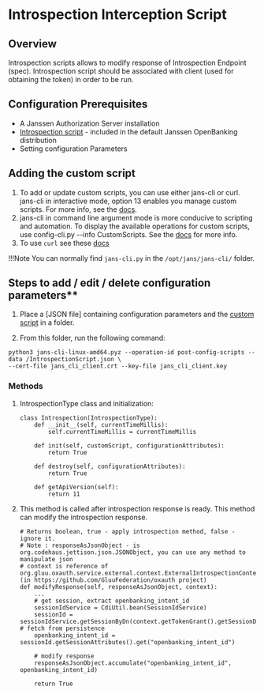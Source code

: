 # Introspection Interception Script

## Overview
Introspection scripts allows to modify response of Introspection Endpoint (spec). Introspection script should be associated with client (used for obtaining the token) in order to be run. 

## Configuration Prerequisites
- A Janssen Authorization Server installation
- [Introspection script](https://github.com/JanssenProject/jans-setup/blob/openbank/static/extension/introspection/IntrospectionScript.py) - included in the default Janssen OpenBanking distribution
- Setting configuration Parameters

## Adding the custom script

1. To add or update custom scripts, you can use either jans-cli or curl. jans-cli in interactive mode, option 13 enables you manage custom scripts. For more info, see the [docs](https://github.com/JanssenProject/home/wiki/Custom-Scripts-using-jans-cli).
1. jans-cli in command line argument mode is more conducive to scripting and automation. To display the available operations for custom scripts, use config-cli.py --info CustomScripts. See the [docs](../api-cli.md) for more info.
1. To use `curl` see these [docs](../curl.md)

!!!Note
    You can normally find `jans-cli.py` in the `/opt/jans/jans-cli/` folder. 
 
## Steps to add / edit / delete configuration parameters**

1. Place a [JSON file] containing configuration parameters and the [custom script](https://github.com/JanssenProject/jans-setup/blob/openbank/static/extension/introspection/IntrospectionScript.py) in a folder. 

1. From this folder, run the following command: 

```
python3 jans-cli-linux-amd64.pyz --operation-id post-config-scripts --data /IntrospectionScript.json \
--cert-file jans_cli_client.crt --key-file jans_cli_client.key
```

### Methods

1. IntrospectionType class and initialization: 

    ```python3
    class Introspection(IntrospectionType):
        def __init__(self, currentTimeMillis):
            self.currentTimeMillis = currentTimeMillis

        def init(self, customScript, configurationAttributes):
            return True

        def destroy(self, configurationAttributes):
            return True

        def getApiVersion(self):
            return 11
    ```

2. This method is called after introspection response is ready. This method can modify the introspection response.

    ```python3
    # Returns boolean, true - apply introspection method, false - ignore it.
    # Note : responseAsJsonObject - is org.codehaus.jettison.json.JSONObject, you can use any method to manipulate json
    # context is reference of org.gluu.oxauth.service.external.context.ExternalIntrospectionContext (in https://github.com/GluuFederation/oxauth project)
    def modifyResponse(self, responseAsJsonObject, context):
        ...
        # get session, extract openbanking_intent_id 
        sessionIdService = CdiUtil.bean(SessionIdService)
        sessionId = sessionIdService.getSessionByDn(context.getTokenGrant().getSessionDn()) # fetch from persistence
        openbanking_intent_id = sessionId.getSessionAttributes().get("openbanking_intent_id")
        
        # modify response
        responseAsJsonObject.accumulate("openbanking_intent_id", openbanking_intent_id)

        return True

    ```
